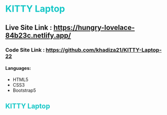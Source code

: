 <h1 style="color:rgb(21, 199, 199);">KITTY Laptop</h1> 

## Live Site Link : https://hungry-lovelace-84b23c.netlify.app/

### Code Site Link : https://github.com/khadiza21/KITTY-Laptop-22

#### Languages:

- HTML5
- CSS3
- Bootstrap5


<h2 style="color:rgb(21, 199, 199);">KITTY Laptop</h2> 
   <img src="img" alt="">
